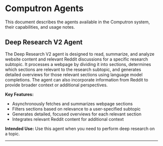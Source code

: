 # Computron Agents

This document describes the agents available in the Computron system, their capabilities, and usage notes.

## Deep Research V2 Agent

The Deep Research V2 agent is designed to read, summarize, and analyze website content and relevant Reddit discussions for a specific research subtopic. It processes a webpage by dividing it into sections, determines which sections are relevant to the research subtopic, and generates detailed overviews for those relevant sections using language model completions. The agent can also incorporate information from Reddit to provide broader context or additional perspectives.

**Key Features:**
- Asynchronously fetches and summarizes webpage sections
- Filters sections based on relevance to a user-specified subtopic
- Generates detailed, focused overviews for each relevant section
- Integrates relevant Reddit content for additional context

**Intended Use:**
Use this agent when you need to perform deep research on a topic.

---
